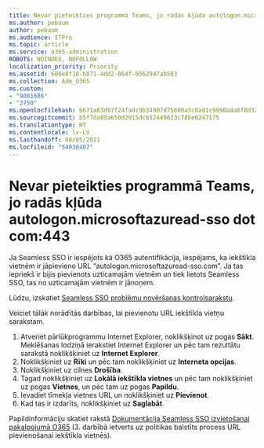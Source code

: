 ```yaml
---
title: Nevar pieteikties programmā Teams, jo radās kļūda autologon.microsoftazuread-sso.com:443
ms.author: pebaum
author: pebaum
ms.audience: ITPro
ms.topic: article
ms.service: o365-administration
ROBOTS: NOINDEX, NOFOLLOW
localization_priority: Priority
ms.assetid: 686e8f18-b871-4dd2-864f-8562947ab583
ms.collection: Adm_O365
ms.custom:
- "9001686"
- "3750"
ms.openlocfilehash: 6671a63d97f24fadc9b34907d75600a3c0ad1c9990a4a8f8d32034c11e8a952e
ms.sourcegitcommit: b5f7da89a650d2915dc652449623c78be6247175
ms.translationtype: HT
ms.contentlocale: lv-LV
ms.lasthandoff: 08/05/2021
ms.locfileid: "54038407"
---
```

# <a name="unable-to-log-into-teams-due-to-error-autologonmicrosoftazuread-sso-dot-com443"></a>Nevar pieteikties programmā Teams, jo radās kļūda autologon.microsoftazuread-sso dot com:443

Ja Seamless SSO ir iespējots kā O365 autentifikācija, iespējams, ka iekštīkla vietnēm ir jāpievieno URL “autologon.microsoftazuread-sso.com”.  Ja tas iepriekš ir bijis pievienots uzticamajām vietnēm un tiek lietots Seamless SSO, tas no uzticamajām vietnēm ir jānoņem.

Lūdzu, izskatiet [Seamless SSO problēmu novēršanas kontrolsarakstu](https://docs.microsoft.com/azure/active-directory/hybrid/tshoot-connect-sso#troubleshooting-checklist).

Veiciet tālāk norādītās darbības, lai pievienotu URL iekštīkla vietņu sarakstam.

1. Atveriet pārlūkprogrammu Internet Explorer, noklikšķinot uz pogas **Sākt**. Meklēšanas lodziņā ierakstiet Internet Explorer un pēc tam rezultātu sarakstā noklikšķiniet uz **Internet Explorer**.
2. Noklikšķiniet uz **Rīki** un pēc tam noklikšķiniet uz **Interneta opcijas**.
3. Noklikšķiniet uz cilnes **Drošība**.
4. Tagad noklikšķiniet uz **Lokālā iekštīkla vietnes** un pēc tam noklikšķiniet uz pogas **Vietnes**, un pēc tam uz pogas **Papildu**.
5. Ievadiet tīmekļa vietnes URL un noklikšķiniet uz **Pievienot**.
6. Kad tas ir izdarīts, noklikšķiniet uz **Saglabāt**.

Papildinformāciju skatiet rakstā [Dokumentācija Seamless SSO izvietošanai pakalpojumā O365](https://docs.microsoft.com/azure/active-directory/hybrid/how-to-connect-sso-quick-start) (3. darbībā ietverts uz politikas balstīts process URL pievienošanai iekštīkla vietnēs).
